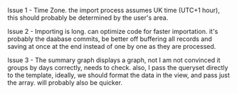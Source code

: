 Issue 1 - Time Zone.
the import process assumes UK time (UTC+1 hour), this should probably be determined by the user's area.

Issue 2 - Importing is long. can optimize code for faster importation. it's probably the daabase commits, be better off buffering all records and saving at once at the end instead of one by one as they are processed.

Issue 3 - The summary graph displays a graph, not I am not convinced it groups by days correctly, needs to check. also, I pass the queryset directly to the template, ideally, we should format the data in the view, and pass just the array. will probably also be quicker.

